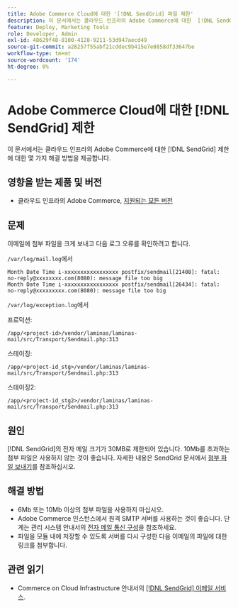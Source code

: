 ```yaml
---
title: Adobe Commerce Cloud에 대한 '[!DNL SendGrid] 파일 제한'
description: 이 문서에서는 클라우드 인프라의 Adobe Commerce에 대한  [!DNL SendGrid]  제한에 대한 해결 방법을 제공합니다.
feature: Deploy, Marketing Tools
role: Developer, Admin
exl-id: 48629f48-8100-4128-9211-53d947aecd49
source-git-commit: a28257f55abf21cddec9b415e7e8858df33647be
workflow-type: tm+mt
source-wordcount: '174'
ht-degree: 0%

---
```


# Adobe Commerce Cloud에 대한 [!DNL SendGrid] 제한

이 문서에서는 클라우드 인프라의 Adobe Commerce에 대한 [!DNL SendGrid] 제한에 대한 몇 가지 해결 방법을 제공합니다.

## 영향을 받는 제품 및 버전

* 클라우드 인프라의 Adobe Commerce, [지원되는 모든 버전](https://magento.com/sites/default/files/magento-software-lifecycle-policy.pdf)


## 문제

이메일에 첨부 파일을 크게 보내고 다음 로그 오류를 확인하려고 합니다.

`/var/log/mail.log`에서

```shell
Month Date Time i-xxxxxxxxxxxxxxxxx postfix/sendmail[21408]: fatal: no-reply@xxxxxxxx.com(8080): message file too big
Month Date Time i-xxxxxxxxxxxxxxxxx postfix/sendmail[26434]: fatal: no-reply@xxxxxxxxx.com(8080): message file too big
```

`/var/log/exception.log`에서

프로덕션:

`/app/<project-id>/vendor/laminas/laminas-mail/src/Transport/Sendmail.php:313`

스테이징:

`/app/<project-id_stg>/vendor/laminas/laminas-mail/src/Transport/Sendmail.php:313`

스테이징2:

`/app/<project-id_stg2>/vendor/laminas/laminas-mail/src/Transport/Sendmail.php:313`

## 원인

[!DNL SendGrid]의 전자 메일 크기가 30MB로 제한되어 있습니다. 10Mb를 초과하는 첨부 파일은 사용하지 않는 것이 좋습니다. 자세한 내용은 SendGrid 문서에서 [첨부 파일 보내기](https://docs.sendgrid.com/ui/sending-email/attachments-with-digioh)를 참조하십시오.

## 해결 방법

* 6Mb 또는 10Mb 이상의 첨부 파일을 사용하지 마십시오.
* Adobe Commerce 인스턴스에서 원격 SMTP 서버를 사용하는 것이 좋습니다. 단계는 관리 시스템 안내서의 [전자 메일 통신 구성](https://experienceleague.adobe.com/docs/commerce-admin/systems/communications/email-communications.html)을 참조하세요.
* 파일을 모듈 내에 저장할 수 있도록 서버를 다시 구성한 다음 이메일의 파일에 대한 링크를 첨부합니다.

## 관련 읽기

* Commerce on Cloud Infrastructure 안내서의 [[!DNL SendGrid] 이메일 서비스](https://experienceleague.adobe.com/docs/commerce-cloud-service/user-guide/project/sendgrid.html).
